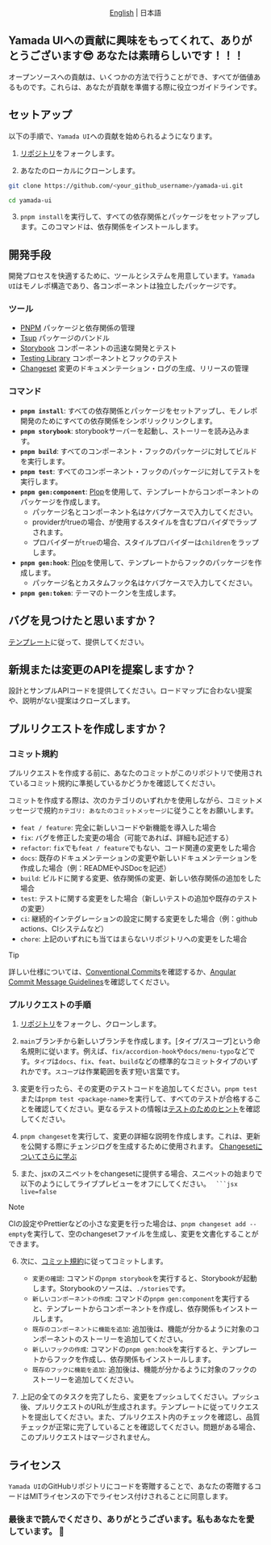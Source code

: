 <p align='center'>
<a href='./CONTRIBUTING.md'>English</a> | 日本語
</p>

## Yamada UIへの貢献に興味をもってくれて、ありがとうございます😎 あなたは素晴らしいです！！！

オープンソースへの貢献は、いくつかの方法で行うことができ、すべてが価値あるものです。これらは、あなたが貢献を準備する際に役立つガイドラインです。

## セットアップ

以下の手順で、`Yamada UI`への貢献を始められるようになります。

1. [リポジトリ](https://github.com/yamada-ui/yamada-ui)をフォークします。

2. あなたのローカルにクローンします。

```sh
git clone https://github.com/<your_github_username>/yamada-ui.git

cd yamada-ui
```

3. `pnpm install`を実行して、すべての依存関係とパッケージをセットアップします。このコマンドは、依存関係をインストールします。

## 開発手段

開発プロセスを快適するために、ツールとシステムを用意しています。`Yamada UI`はモノレポ構造であり、各コンポーネントは独立したパッケージです。

### ツール

- [PNPM](https://pnpm.io/) パッケージと依存関係の管理
- [Tsup](https://tsup.egoist.dev/) パッケージのバンドル
- [Storybook](https://storybook.js.org/) コンポーネントの迅速な開発とテスト
- [Testing Library](https://testing-library.com/) コンポーネントとフックのテスト
- [Changeset](https://github.com/atlassian/changesets) 変更のドキュメンテーション・ログの生成、リリースの管理

### コマンド

- **`pnpm install`**: すべての依存関係とパッケージをセットアップし、モノレポ開発のためにすべての依存関係をシンボリックリンクします。
- **`pnpm storybook`**: storybookサーバーを起動し、ストーリーを読み込みます。
- **`pnpm build`**: すべてのコンポーネント・フックのパッケージに対してビルドを実行します。
- **`pnpm test`**: すべてのコンポーネント・フックのパッケージに対してテストを実行します。
- **`pnpm gen:component`**: [Plop](https://plopjs.com/)を使用して、テンプレートからコンポーネントのパッケージを作成します。
  - パッケージ名とコンポーネント名はケバブケースで入力してください。
  - providerがtrueの場合、が使用するスタイルを含むプロバイダでラップされます。
  - プロバイダーが`true`の場合、スタイルプロバイダーは`children`をラップします。
- **`pnpm gen:hook`**: [Plop](https://plopjs.com/)を使用して、テンプレートからフックのパッケージを作成します。
  - パッケージ名とカスタムフック名はケバブケースで入力してください。
- **`pnpm gen:token`**: テーマのトークンを生成します。

## バグを見つけたと思いますか？

[テンプレート](https://github.com/yamada-ui/yamada-ui/issues/new/choose)に従って、提供してください。

## 新規または変更のAPIを提案しますか？

設計とサンプルAPIコードを提供してください。ロードマップに合わない提案や、説明がない提案はクローズします。

## プルリクエストを作成しますか？

### コミット規約

プルリクエストを作成する前に、あなたのコミットがこのリポジトリで使用されているコミット規約に準拠しているかどうかを確認してください。

コミットを作成する際は、次のカテゴリのいずれかを使用しながら、コミットメッセージで規約`カテゴリ: あなたのコミットメッセージ`に従うことをお願いします。

- `feat / feature`: 完全に新しいコードや新機能を導入した場合
- `fix`: バグを修正した変更の場合（可能であれば、詳細も記述する）
- `refactor`: `fix`でも`feat / feature`でもない、コード関連の変更をした場合
- `docs`: 既存のドキュメンテーションの変更や新しいドキュメンテーションを作成した場合（例：READMEやJSDocを記述）
- `build`: ビルドに関する変更、依存関係の変更、新しい依存関係の追加をした場合
- `test`: テストに関する変更をした場合（新しいテストの追加や既存のテストの変更）
- `ci`: 継続的インテグレーションの設定に関する変更をした場合（例：github actions、CIシステムなど）
- `chore`: 上記のいずれにも当てはまらないリポジトリへの変更をした場合

> [!TIP]
>
> 詳しい仕様については、[Conventional Commits](https://www.conventionalcommits.org)を確認するか、[Angular Commit Message Guidelines](https://github.com/angular/angular/blob/22b96b9/CONTRIBUTING.md#-commit-message-guidelines)を確認してください。

### プルリクエストの手順

1. [リポジトリ](https://github.com/yamada-ui/yamada-ui)をフォークし、クローンします。

2. `main`ブランチから新しいブランチを作成します。[タイプ/スコープ]という命名規則に従います。例えば、`fix/accordion-hook`や`docs/menu-typo`などです。`タイプ`は`docs`、`fix`、`feat`、`build`などの標準的なコミットタイプのいずれかです。`スコープ`は作業範囲を表す短い言葉です。

3. 変更を行ったら、その変更のテストコードを追加してください。`pnpm test`または`pnpm test <package-name>`を実行して、すべてのテストが合格することを確認してください。更なるテストの情報は[テストのためのヒント](https://github.com/yamada-ui/yamada-ui/wiki/%E3%83%86%E3%82%B9%E3%83%88%E3%81%AE%E3%81%9F%E3%82%81%E3%81%AE%E3%83%92%E3%83%B3%E3%83%88)を確認してください。

4. `pnpm changeset`を実行して、変更の詳細な説明を作成します。これは、更新を公開する際にチェンジログを生成するために使用されます。
   [Changesetについてさらに学ぶ](https://github.com/atlassian/changesets/tree/master/packages/cli)

5. また、jsxのスニペットをchangesetに提供する場合、スニペットの始まりで以下のようにしてライブプレビューをオフにしてください。
   ` ```jsx live=false`

> [!NOTE]
>
> CIの設定やPrettierなどの小さな変更を行った場合は、`pnpm changeset add --empty`を実行して、空のchangesetファイルを生成し、変更を文書化することができます。

6. 次に、[コミット規約](#コミット規約)に従ってコミットします。

   - `変更の確認`: コマンドの`pnpm storybook`を実行すると、Storybookが起動します。Storybookのソースは、`./stories`です。
   - `新しいコンポーネントの作成`: コマンドの`pnpm gen:component`を実行すると、テンプレートからコンポーネントを作成し、依存関係もインストールします。
   - `既存のコンポーネントに機能を追加`: 追加後は、機能が分かるように対象のコンポーネントのストーリーを追加してください。
   - `新しいフックの作成`: コマンドの`pnpm gen:hook`を実行すると、テンプレートからフックを作成し、依存関係もインストールします。
   - `既存のフックに機能を追加`: 追加後は、機能が分かるように対象のフックのストーリーを追加してください。

7. 上記の全てのタスクを完了したら、変更をプッシュしてください。プッシュ後、プルリクエストのURLが生成されます。テンプレートに従ってリクエストを提出してください。また、プルリクエスト内のチェックを確認し、品質チェックが正常に完了していることを確認してください。問題がある場合、このプルリクエストはマージされません。

## ライセンス

`Yamada UI`のGitHubリポジトリにコードを寄贈することで、あなたの寄贈するコードはMITライセンスの下でライセンス付けされることに同意します。

### 最後まで読んでくださり、ありがとうございます。私もあなたを愛しています。 💖
